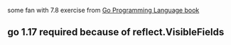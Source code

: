 some fan with 7.8 exercise from [Go Programming Language book ](https://www.gopl.io/)

## go 1.17 required because of reflect.VisibleFields 